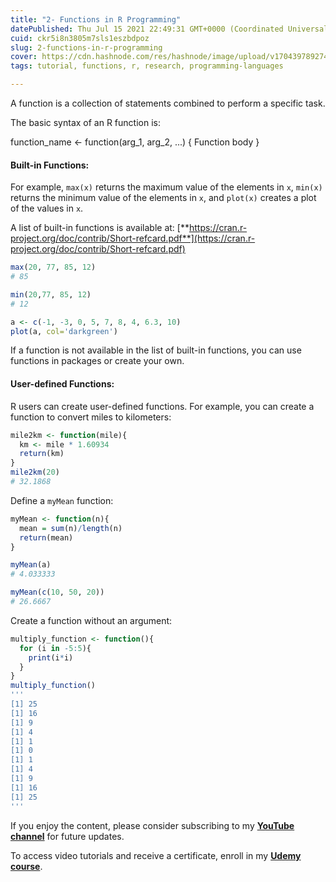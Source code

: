 ```yaml
---
title: "2- Functions in R Programming"
datePublished: Thu Jul 15 2021 22:49:31 GMT+0000 (Coordinated Universal Time)
cuid: ckr5i8n3805m7sls1eszbdpoz
slug: 2-functions-in-r-programming
cover: https://cdn.hashnode.com/res/hashnode/image/upload/v1704397892743/bab6d951-5d38-4e61-97b3-f8b75cd383cb.gif
tags: tutorial, functions, r, research, programming-languages

---
```


A function is a collection of statements combined to perform a specific task.

The basic syntax of an R function is:

function\_name &lt;- function(arg\_1, arg\_2, ...) { Function body }

#### Built-in Functions:

For example, `max(x)` returns the maximum value of the elements in `x`, `min(x)` returns the minimum value of the elements in `x`, and `plot(x)` creates a plot of the values in `x`.

A list of built-in functions is available at: [**https://cran.r-project.org/doc/contrib/Short-refcard.pdf**](https://cran.r-project.org/doc/contrib/Short-refcard.pdf)

```r
max(20, 77, 85, 12)
# 85

min(20,77, 85, 12)
# 12

a <- c(-1, -3, 0, 5, 7, 8, 4, 6.3, 10)
plot(a, col='darkgreen')
```

If a function is not available in the list of built-in functions, you can use functions in packages or create your own.

#### User-defined Functions:

R users can create user-defined functions. For example, you can create a function to convert miles to kilometers:

```r
mile2km <- function(mile){
  km <- mile * 1.60934
  return(km)
}
mile2km(20)
# 32.1868
```

Define a `myMean` function:

```r
myMean <- function(n){
  mean = sum(n)/length(n)
  return(mean)
}

myMean(a)
# 4.033333

myMean(c(10, 50, 20))
# 26.6667
```

Create a function without an argument:

```r
multiply_function <- function(){
  for (i in -5:5){
    print(i*i)
  }
}
multiply_function()
'''
[1] 25
[1] 16
[1] 9
[1] 4
[1] 1
[1] 0
[1] 1
[1] 4
[1] 9
[1] 16
[1] 25
'''
```

If you enjoy the content, please consider subscribing to my [**YouTube channel**](https://www.youtube.com/channel/UCpbWlHEqBSnJb6i4UemXQpA?sub_confirmation=1) for future updates.

To access video tutorials and receive a certificate, enroll in my [**Udemy course**](https://www.udemy.com/course/r-for-research/?referralCode=B6DCFDE343F0592EA61A).